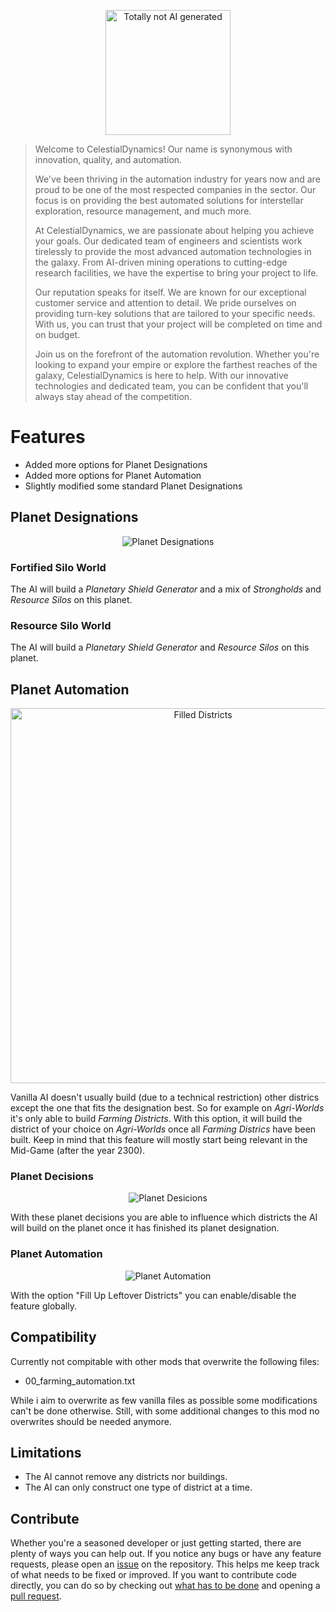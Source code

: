 <p align="center">
    <img width="200" src="Github/img.jpg" alt="Totally not AI generated">
</p>


>Welcome to CelestialDynamics! Our name is synonymous with innovation, quality, and automation.
>
>We've been thriving in the automation industry for years now and are proud to be one of the most respected companies in the sector. Our focus is on providing the best automated solutions for interstellar exploration, resource management, and much more.
>
>At CelestialDynamics, we are passionate about helping you achieve your goals. Our dedicated team of engineers and scientists work tirelessly to provide the most advanced automation technologies in the galaxy. From AI-driven mining operations to cutting-edge research facilities, we have the expertise to bring your project to life.
>
>Our reputation speaks for itself. We are known for our exceptional customer service and attention to detail. We pride ourselves on providing turn-key solutions that are tailored to your specific needs. With us, you can trust that your project will be completed on time and on budget.
>
>Join us on the forefront of the automation revolution. Whether you're looking to expand your empire or explore the farthest reaches of the galaxy, CelestialDynamics is here to help. With our innovative technologies and dedicated team, you can be confident that you'll always stay ahead of the competition.

# Features
- Added more options for Planet Designations
- Added more options for Planet Automation
- Slightly modified some standard Planet Designations

## Planet Designations
<p align="center">
    <img width="" src="Github/designations.png" alt="Planet Designations">
</p>

### Fortified Silo World

The AI will build a *Planetary Shield Generator* and a mix of *Strongholds* and *Resource Silos* on this planet.

### Resource Silo World

The AI will build a *Planetary Shield Generator* and *Resource Silos* on this planet.

## Planet Automation
<p align="center">
    <img width="600" src="Github/industrial_on_farming_example.png" alt="Filled Districts">
</p>

Vanilla AI doesn't usually build (due to a technical restriction) other districs except the one that fits the designation best. So for example on *Agri-Worlds* it's only able to build *Farming Districts*. With this option, it will build the district of your choice on *Agri-Worlds* once all *Farming Districs* have been built. Keep in mind that this feature will mostly start being relevant in the Mid-Game (after the year 2300).

### Planet Decisions
<p align="center">
    <img width="" src="Github/decisions.png" alt="Planet Desicions">
</p>

With these planet decisions you are able to influence which districts the AI will build on the planet once it has finished its planet designation.

### Planet Automation
<p align="center">
    <img width="" src="Github/automation.png" alt="Planet Automation">
</p>

With the option "Fill Up Leftover Districts" you can enable/disable the feature globally.

## Compatibility
Currently not compitable with other mods that overwrite the following files:
- 00_farming_automation.txt

While i aim to overwrite as few vanilla files as possible some modifications can't be done otherwise. Still, with some additional changes to this mod no overwrites should be needed anymore.

## Limitations
- The AI cannot remove any districts nor buildings.
- The AI can only construct one type of district at a time.

## Contribute
Whether you're a seasoned developer or just getting started, there are plenty of ways you can help out.
If you notice any bugs or have any feature requests, please open an [issue](https://github.com/Chelyocarpus/CelestialDynamics/issues) on the repository. This helps me keep track of what needs to be fixed or improved.
If you want to contribute code directly, you can do so by checking out [what has to be done](https://github.com/Chelyocarpus/CelestialDynamics/issues?q=is%3Aissue+is%3Aopen+label%3AToDo) and opening a [pull request](https://github.com/Chelyocarpus/CelestialDynamics/pulls).
